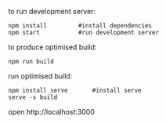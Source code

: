 to run development server:

```
npm install         #install dependencies
npm start           #run development server
```

to produce optimised build:

```
npm run build
```

run optimised build:
```
npm install serve       #install serve
serve -s build
```
open http://localhost:3000
